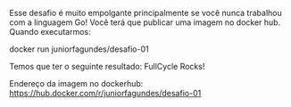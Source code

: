 Esse desafio é muito empolgante principalmente se você nunca trabalhou com a linguagem Go!
Você terá que publicar uma imagem no docker hub. Quando executarmos:

docker run juniorfagundes/desafio-01

Temos que ter o seguinte resultado: FullCycle Rocks!

Endereço da imagem no dockerhub:
https://hub.docker.com/r/juniorfagundes/desafio-01

